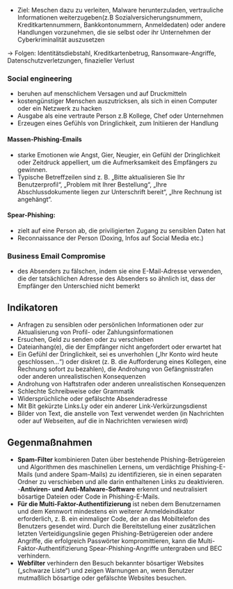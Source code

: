 - Ziel: Meschen dazu zu verleiten, Malware herunterzuladen, vertrauliche Informationen weiterzugeben(z.B Sozialversicherungsnummern, Kreditkartennummern, Bankkontonummern, Anmeldedaten) oder andere Handlungen vorzunehmen, die sie selbst oder ihr Unternehmen der Cyberkriminalität auszusetzen

-> Folgen: Identitätsdiebstahl, Kreditkartenbetrug, Ransomware-Angriffe, Datenschutzverletzungen, finazieller Verlust


### Social engineering 
- beruhen auf menschlichem Versagen und auf Druckmitteln
- kostengünstiger Menschen auszutricksen, als sich in einen Computer oder ein Netzwerk zu hacken
- Ausgabe als eine vertraute Person z.B Kollege, Chef oder Unternehmen
- Erzeugen eines Gefühls von Dringlichkeit, zum Initiieren der Handlung

#### Massen-Phishing-Emails
- starke Emotionen wie Angst, Gier, Neugier, ein Gefühl der Dringlichkeit oder Zeitdruck appelliert, um die Aufmerksamkeit des Empfängers zu gewinnen.
- Typische Betreffzeilen sind z. B. „Bitte aktualisieren Sie Ihr Benutzerprofil“, „Problem mit Ihrer Bestellung“, „Ihre Abschlussdokumente liegen zur Unterschrift bereit“, „Ihre Rechnung ist angehängt“.

#### Spear-Phishing: 
- zielt auf eine Person ab, die priviligierten Zugang zu sensiblen Daten hat
- Reconnaissance der Person (Doxing, Infos auf Social Media etc.)


### Business Email Compromise
- des Absenders zu fälschen, indem sie eine E-Mail-Adresse verwenden, die der tatsächlichen Adresse des Absenders so ähnlich ist, dass der Empfänger den Unterschied nicht bemerkt


## Indikatoren
- Anfragen zu sensiblen oder persönlichen Informationen oder zur Aktualisierung von Profil- oder Zahlungsinformationen  
- Ersuchen, Geld zu senden oder zu verschieben  
- Dateianhang(e), die der Empfänger nicht angefordert oder erwartet hat  
- Ein Gefühl der Dringlichkeit, sei es unverhohlen („Ihr Konto wird heute geschlossen...“) oder diskret (z. B. die Aufforderung eines Kollegen, eine Rechnung sofort zu bezahlen), die Androhung von Gefängnisstrafen oder anderen unrealistischen Konsequenzen  
- Androhung von Haftstrafen oder anderen unrealistischen Konsequenzen  
- Schlechte Schreibweise oder Grammatik  
- Widersprüchliche oder gefälschte Absenderadresse  
- Mit Bit gekürzte Links.Ly oder ein anderer Link-Verkürzungsdienst  
- Bilder von Text, die anstelle von Text verwendet werden (in Nachrichten oder auf Webseiten, auf die in Nachrichten verwiesen wird)



## Gegenmaßnahmen
- **Spam-Filter** kombinieren Daten über bestehende Phishing-Betrügereien und Algorithmen des maschinellen Lernens, um verdächtige Phishing-E-Mails (und andere Spam-Mails) zu identifizieren, sie in einen separaten Ordner zu verschieben und alle darin enthaltenen Links zu deaktivieren.  
-**Antiviren- und Anti-Malware-Software** erkennt und neutralisiert bösartige Dateien oder Code in Phishing-E-Mails.  
- **Für die Multi-Faktor-Authentifizierung** ist neben dem Benutzernamen und dem Kennwort mindestens ein weiterer Anmeldeindikator erforderlich, z. B. ein einmaliger Code, der an das Mobiltelefon des Benutzers gesendet wird. Durch die Bereitstellung einer zusätzlichen letzten Verteidigungslinie gegen Phishing-Betrügereien oder andere Angriffe, die erfolgreich Passwörter kompromittieren, kann die Multi-Faktor-Authentifizierung Spear-Phishing-Angriffe untergraben und BEC verhindern.   
- **Webfilter** verhindern den Besuch bekannter bösartiger Websites („schwarze Liste“) und zeigen Warnungen an, wenn Benutzer mutmaßlich bösartige oder gefälschte Websites besuchen.
